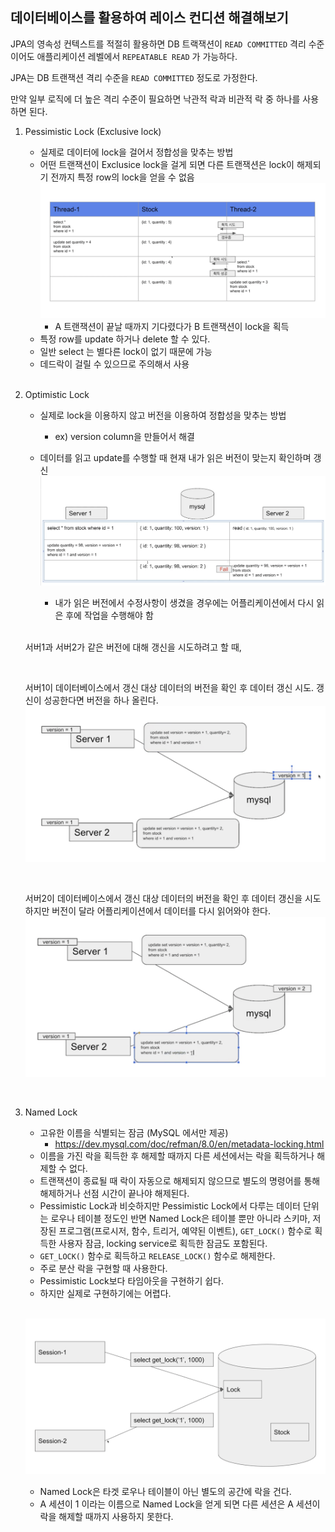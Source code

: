 ## 데이터베이스를 활용하여 레이스 컨디션 해결해보기
JPA의 영속성 컨텍스트를 적절히 활용하면 DB 트랙잭션이 `READ COMMITTED` 격리 수준이어도 애플리케이션 레벨에서 `REPEATABLE READ` 가 가능하다.

JPA는 DB 트랜잭션 격리 수준을 `READ COMMITTED` 정도로 가정한다.

만약 일부 로직에 더 높은 격리 수준이 필요하면 낙관적 락과 비관적 락 중 하나를 사용하면 된다.

1. Pessimistic Lock (Exclusive lock)
   * 실제로 데이터에 lock을 걸어서 정합성을 맞추는 방법
   * 어떤 트랜잭션이 Exclusice lock을 걸게 되면 다른 트랜잭션은 lock이 해제되기 전까지 특정 row의 lock을 얻을 수 없음
     <br/>![img.png](./image/img_09.png)
      * A 트랜잭션이 끝날 때까지 기다렸다가 B 트랜잭션이 lock을 획득
   * 특정 row를 update 하거나 delete 할 수 있다.
   * 일반 select 는 별다른 lock이 없기 때문에 가능
   * 데드락이 걸릴 수 있으므로 주의해서 사용

   <br/>

2. Optimistic Lock
   * 실제로 lock을 이용하지 않고 버전을 이용하여 정합성을 맞추는 방법
     * ex) version column을 만들어서 해결
   * 데이터를 읽고 update를 수행할 때 현재 내가 읽은 버전이 맞는지 확인하며 갱신
     <br/>![img.png](./image/img_11.png)
     * 내가 읽은 버전에서 수정사항이 생겼을 경우에는 어플리케이션에서 다시 읽은 후에 작업을 수행해야 함

      <br/>

   서버1과 서버2가 같은 버전에 대해 갱신을 시도하려고 할 때,   

   <br/>
   
   서버1이 데이터베이스에서 갱신 대상 데이터의 버전을 확인 후 데이터 갱신 시도. 갱신이 성공한다면 버전을 하나 올린다.  
   ![img.png](./image/img_07.png)

    <br/>

   서버2이 데이터베이스에서 갱신 대상 데이터의 버전을 확인 후 데이터 갱신을 시도하지만 버전이 달라 어플리케이션에서 데이터를 다시 읽어와야 한다.
   ![img.png](./image/img_08.png)

   <br/>

3. Named Lock
   * 고유한 이름을 식별되는 잠금 (MySQL 에서만 제공)
     * https://dev.mysql.com/doc/refman/8.0/en/metadata-locking.html
   * 이름을 가진 락을 획득한 후 해제할 때까지 다른 세션에서는 락을 획득하거나 해제할 수 없다.
   * 트랜잭션이 종료될 때 락이 자동으로 해제되지 않으므로 별도의 명령어를 통해 해제하거나 선점 시간이 끝나야 해제된다.
   * Pessimistic Lock과 비슷하지만 Pessimistic Lock에서 다루는 데이터 단위는 로우나 테이블 정도인 반면 Named Lock은 테이블 뿐만 아니라 스키마, 저장된 프로그램(프로시저, 함수, 트리거, 예약된 이벤트), `GET_LOCK()` 함수로 획득한 사용자 잠금, locking service로 획득한 잠금도 포함된다.
   * `GET_LOCK()` 함수로 획득하고 `RELEASE_LOCK()` 함수로 해제한다.
   * 주로 분산 락을 구현할 때 사용한다.
   * Pessimistic Lock보다 타임아웃을 구현하기 쉽다.
   * 하지만 실제로 구현하기에는 어렵다.

    <br/>

   ![img.png](./image/img_12.png)
   * Named Lock은 타겟 로우나 테이블이 아닌 별도의 공간에 락을 건다.
   * A 세션이 1 이라는 이름으로 Named Lock을 얻게 되면 다른 세션은 A 세션이 락을 해제할 때까지 사용하지 못한다.  